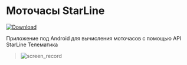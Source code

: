 # Моточасы StarLine

[![Download](https://img.shields.io/github/downloads/kharakhorin/starline_engine_hours/total.svg)](https://github.com/kharakhorin/starline_engine_hours/releases/latest/download/starline_engine_hours.apk)

Приложение под Android для вычисления моточасов с помощью API StarLine Телематика

>![screen_record](https://github.com/kharakhorin/starline_engine_hours/blob/master/docs/img/screen_record.gif)